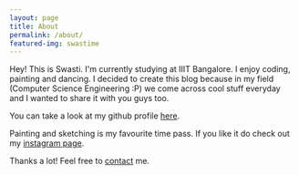 ```yaml
---
layout: page
title: About
permalink: /about/
featured-img: swastime
---
```


Hey! This is Swasti. I'm currently studying at IIIT Bangalore.
I enjoy coding, painting and dancing. I decided to create this 
blog because in my field (Computer Science Engineering :P) we
come across cool stuff everyday and I wanted to share it with you
guys too.

You can take a look at my github profile [here](https://github.com/swastishreya).

Painting and sketching is my favourite time pass. If you like it
do check out my [instagram page](https://www.instagram.com/swasti.draws/).

Thanks a lot! Feel free to [contact](https://www.facebook.com/swastis.mishra.7) me.


